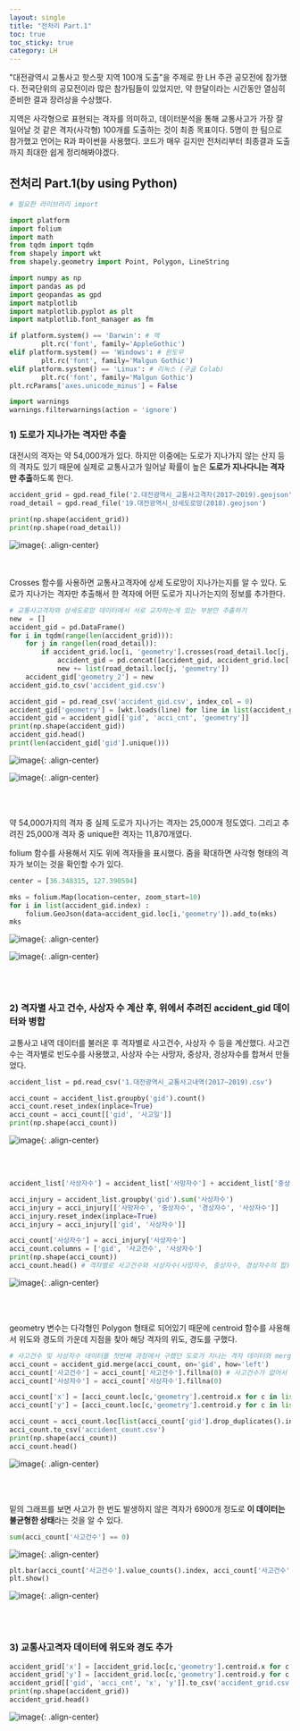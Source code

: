 ```yaml
---
layout: single
title: "전처리 Part.1"
toc: true
toc_sticky: true
category: LH
---
```


"대전광역시 교통사고 핫스팟 지역 100개 도출"을 주제로 한 LH 주관 공모전에 참가했다. 전국단위의 공모전이라 많은 참가팀들이 있었지만, 약 한달이라는 시간동안 열심히 준비한 결과
장려상을 수상했다.

지역은 사각형으로 표현되는 격자를 의미하고, 데이터분석을 통해 교통사고가 가장 잘 일어날 것 같은 격자(사각형) 100개를 도출하는 것이 최종 목표이다.
5명이 한 팀으로 참가했고 언어는 R과 파이썬을 사용했다. 코드가 매우 길지만 전처리부터 최종결과 도출까지 최대한 쉽게 정리해봐야겠다.

## 전처리 Part.1(by using Python)

```python
# 필요한 라이브러리 import

import platform
import folium
import math
from tqdm import tqdm
from shapely import wkt
from shapely.geometry import Point, Polygon, LineString

import numpy as np
import pandas as pd
import geopandas as gpd
import matplotlib
import matplotlib.pyplot as plt
import matplotlib.font_manager as fm

if platform.system() == 'Darwin': # 맥
        plt.rc('font', family='AppleGothic') 
elif platform.system() == 'Windows': # 윈도우
        plt.rc('font', family='Malgun Gothic') 
elif platform.system() == 'Linux': # 리눅스 (구글 Colab)
        plt.rc('font', family='Malgun Gothic')
plt.rcParams['axes.unicode_minus'] = False

import warnings
warnings.filterwarnings(action = 'ignore')
```

### 1) 도로가 지나가는 격자만 추출

대전시의 격자는 약 54,000개가 있다. 하지만 이중에는 도로가 지나가지 않는 산지 등의 격자도 있기 때문에 실제로 교통사고가 일어날 확률이 높은
**도로가 지나다니는 격자만 추출**하도록 한다.

```python
accident_grid = gpd.read_file('2.대전광역시_교통사고격자(2017~2019).geojson')
road_detail = gpd.read_file('19.대전광역시_상세도로망(2018).geojson')

print(np.shape(accident_grid))
print(np.shape(road_detail))
```

![image](https://user-images.githubusercontent.com/97672187/161378123-083fcda6-d8a9-4bc2-a6b1-d08be80d263a.png){: .align-center}

<br>


</br>
Crosses 함수를 사용하면 교통사고격자에 상세 도로망이 지나가는지를 알 수 있다. 도로가 지나가는 격자만 추출해서 한 격자에 어떤 도로가 지나가는지의 정보를 추가한다.

```python
# 교통사고격자와 상세도로망 데이터에서 서로 교차하는게 있는 부분만 추출하기
new  = []
accident_gid = pd.DataFrame()
for i in tqdm(range(len(accident_grid))): 
    for j in range(len(road_detail)): 
        if accident_grid.loc[i, 'geometry'].crosses(road_detail.loc[j, 'geometry']) : # 교통사고격자에 도로가 지나간다면
            accident_gid = pd.concat([accident_gid, accident_grid.loc[[i, ]]])
            new += list(road_detail.loc[j, 'geometry'])
    accident_gid['geometry_2'] = new
accident_gid.to_csv('accident_gid.csv')

accident_gid = pd.read_csv('accident_gid.csv', index_col = 0)
accident_gid['geometry'] = [wkt.loads(line) for line in list(accident_gid['geometry'])] # geometry type으로 변환
accident_gid = accident_gid[['gid', 'acci_cnt', 'geometry']]
print(np.shape(accident_gid))
accident_gid.head()
print(len(accident_gid['gid'].unique()))
```

![image](https://user-images.githubusercontent.com/97672187/161378237-cc19d7d5-dd33-43b3-85fd-e6d7807d777e.png){: .align-center}

![image](https://user-images.githubusercontent.com/97672187/161378321-fb627e0d-e179-4afb-a8e2-78b9b3879efe.png){: .align-center}

<br>


</br>

약 54,000가지의 격자 중 실제 도로가 지나가는 격자는 25,000개 정도였다. 그리고 추려진 25,000개 격자 중 unique한 격자는 11,870개였다.

folium 함수를 사용해서 지도 위에 격자들을 표시했다. 줌을 확대하면 사각형 형태의 격자가 보이는 것을 확인할 수가 있다.

```python
center = [36.348315, 127.390594]

mks = folium.Map(location=center, zoom_start=10)
for i in list(accident_gid.index) : 
    folium.GeoJson(data=accident_gid.loc[i,'geometry']).add_to(mks)
mks
```

![image](https://user-images.githubusercontent.com/97672187/161378367-4478f48c-b0a9-4383-9365-c060b4cc56b4.png){: .align-center}

![image](https://user-images.githubusercontent.com/97672187/161378413-a9e6810b-bc20-478a-bed7-e50eb931cde3.png){: .align-center}

<br>


</br>


### 2) 격자별 사고 건수, 사상자 수 계산 후, 위에서 추려진 accident_gid 데이터와 병합

교통사고 내역 데이터를 불러온 후 격자별로 사고건수, 사상자 수 등을 계산했다. 사고건수는 격자별로 빈도수를 사용했고, 사상자 수는 사망자, 중상자, 경상자수를 합쳐서 만들었다.

```python
accident_list = pd.read_csv('1.대전광역시_교통사고내역(2017~2019).csv')

acci_count = accident_list.groupby('gid').count()
acci_count.reset_index(inplace=True)
acci_count = acci_count[['gid', '사고일']]
print(np.shape(acci_count))
```

![image](https://user-images.githubusercontent.com/97672187/161378513-b21ddaa3-34ae-454c-b772-92a9f67c673c.png){: .align-center}


<br>


</br>


```python
accident_list['사상자수'] = accident_list['사망자수'] + accident_list['중상자수'] + accident_list['경상자수']

acci_injury = accident_list.groupby('gid').sum('사상자수')
acci_injury = acci_injury[['사망자수', '중상자수', '경상자수', '사상자수']]
acci_injury.reset_index(inplace=True)
acci_injury = acci_injury[['gid', '사상자수']]

acci_count['사상자수'] = acci_injury['사상자수']
acci_count.columns = ['gid', '사고건수', '사상자수']
print(np.shape(acci_count))
acci_count.head() # 격자별로 사고건수와 사상자수(사망자수, 중상자수, 경상자수의 합)를 계산
```

![image](https://user-images.githubusercontent.com/97672187/161378558-c7fbf350-d8f2-450d-bc31-ac7f61cd5a80.png){: .align-center}


<br>


</br>


geometry 변수는 다각형인 Polygon 형태로 되어있기 때문에 centroid 함수를 사용해서 위도와 경도의 가운데 지점을 찾아 해당 격자의 위도, 경도를 구했다.

```python
# 사고건수 및 사상자수 데이터를 첫번째 과정에서 구했던 도로가 지나는 격자 데이터와 merge
acci_count = accident_gid.merge(acci_count, on='gid', how='left')
acci_count['사고건수'] = acci_count['사고건수'].fillna(0) # 사고건수가 없어서 NaN이 된 지역을 0으로 변경
acci_count['사상자수'] = acci_count['사상자수'].fillna(0)

acci_count['x'] = [acci_count.loc[c,'geometry'].centroid.x for c in list(acci_count.index)] # 위도, 경도 추가
acci_count['y'] = [acci_count.loc[c,'geometry'].centroid.y for c in list(acci_count.index)]

acci_count = acci_count.loc[list(acci_count['gid'].drop_duplicates().index), ].reset_index(drop = True) # 겹치는 데이터 제외
acci_count.to_csv('accident_count.csv')
print(np.shape(acci_count))
acci_count.head()
```

![image](https://user-images.githubusercontent.com/97672187/161378774-bbf7b3e2-5ae4-41b3-9514-7d5c96a237d6.png){: .align-center}

<br>


</br>


밑의 그래프를 보면 사고가 한 번도 발생하지 않은 격자가 6900개 정도로 **이 데이터는 불균형한 상태**라는 것을 알 수 있다.

```python
sum(acci_count['사고건수'] == 0)
```

![image](https://user-images.githubusercontent.com/97672187/161378806-f45d5752-6eaa-4cf0-98e3-42f22c1d4913.png){: .align-center}


```python
plt.bar(acci_count['사고건수'].value_counts().index, acci_count['사고건수'].value_counts())
plt.show()
```

![image](https://user-images.githubusercontent.com/97672187/161378819-83255c8e-f526-440a-907e-70bd984eaa82.png){: .align-center}

<br>


</br>


### 3) 교통사고격자 데이터에 위도와 경도 추가

```python
accident_grid['x'] = [accident_grid.loc[c,'geometry'].centroid.x for c in list(accident_grid.index)]
accident_grid['y'] = [accident_grid.loc[c,'geometry'].centroid.y for c in list(accident_grid.index)]
accident_grid[['gid', 'acci_cnt', 'x', 'y']].to_csv('accident_grid.csv')
print(np.shape(accident_grid))
accident_grid.head()
```

![image](https://user-images.githubusercontent.com/97672187/161378905-2d12765b-3a12-4b33-85db-331c9950640e.png){: .align-center}
